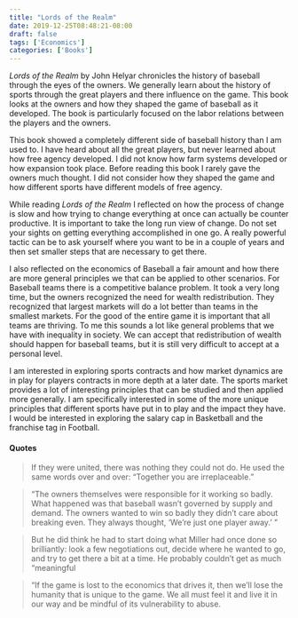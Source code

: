 ```yaml
---
title: "Lords of the Realm"
date: 2019-12-25T08:48:21-08:00
draft: false
tags: ['Economics']
categories: ['Books']
---
```


*Lords of the Realm* by John Helyar chronicles the history of baseball through the eyes of the owners.  We generally learn about the history of sports through the great players and there influence on the game. This book looks at the owners and how they shaped the game of baseball as it developed. The book is particularly focused on the labor relations between the players and the owners.

This book showed a completely different side of baseball history than I am used to. I have heard about all the great players, but never learned about how free agency developed. I did not know how farm systems developed or how expansion took place. Before reading this book I rarely gave the owners much thought. I did not consider how they shaped the game and how different sports have different models of free agency.

While reading *Lords of the Realm* I reflected on how the process of change is slow and how trying to change everything at once can actually be counter productive. It is important to take the long run view of change. Do not set your sights on getting everything accomplished in one go. A really powerful tactic can be to ask yourself where you want to be in a couple of years and then set smaller steps that are necessary to get there.

I also reflected on the economics of Baseball a fair amount and how there are more general principles we that can be applied to other scenarios. For Baseball teams there is a competitive balance problem. It took a very long time, but the owners recognized the need for wealth redistribution. They recognized that largest markets will do a lot better than teams in the smallest markets. For the good of the entire game it is important that all teams are thriving. To me this sounds a lot like general problems that we have with inequality in society. We can accept that redistribution of wealth should happen for baseball teams, but it is still very difficult to accept at a personal level.

I am interested in exploring sports contracts and how market dynamics are in play for players contracts in more depth at a later date. The sports market provides a lot of interesting principles that can be studied and then applied more generally. I am specifically interested in some of the more unique principles that different sports have put in to play and the impact they have. I would be interested in exploring the salary cap in Basketball and the franchise tag in Football.

#### Quotes
> If they were united, there was nothing they could not do. He used the same words over and over: “Together you are irreplaceable.”

<!-- -->

> “The owners themselves were responsible for it working so badly. What happened was that baseball wasn’t governed by supply and demand. The owners wanted to win so badly they didn’t care about breaking even. They always thought, ‘We’re just one player away.’ ”

<!-- -->

> But he did think he had to start doing what Miller had once done so brilliantly: look a few negotiations out, decide where he wanted to go, and try to get there a bit at a time. He probably couldn’t get as much “meaningful

<!-- -->

> “If the game is lost to the economics that drives it, then we’ll lose the humanity that is unique to the game. We all must feel it and live it in our way and be mindful of its vulnerability to abuse.

<!-- -->


